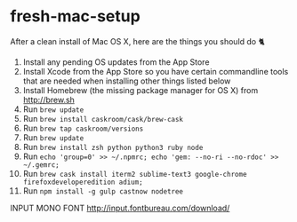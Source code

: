 # fresh-mac-setup
After a clean install of Mac OS X, here are the things you should do :cat2:

1. Install any pending OS updates from the App Store
2. Install Xcode from the App Store so you have certain commandline tools that are needed when installing other things listed below
3. Install Homebrew (the missing package manager for OS X) from http://brew.sh
4. Run `brew update`
5. Run `brew install caskroom/cask/brew-cask`
6. Run `brew tap caskroom/versions`
7. Run `brew update`
8. Run `brew install zsh python python3 ruby node`
9. Run `echo 'group=0' >> ~/.npmrc; echo 'gem: --no-ri --no-rdoc' >> ~/.gemrc;`
10. Run `brew cask install iterm2 sublime-text3 google-chrome firefoxdeveloperedition adium;`
11. Run `npm install -g gulp castnow nodetree`

INPUT MONO FONT http://input.fontbureau.com/download/
